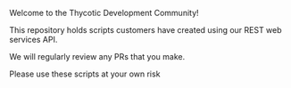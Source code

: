 Welcome to the Thycotic Development Community!

This repository holds scripts customers have created using our REST web services API. 

We will regularly review any PRs that you make.

Please use these scripts at your own risk
